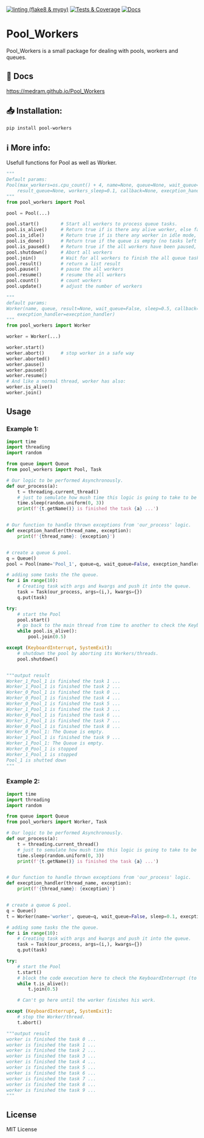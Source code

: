 
[![linting (flake8 & mypy)](https://github.com/medram/Pool_Workers/actions/workflows/lint.yml/badge.svg)](https://github.com/medram/Pool_Workers/actions/workflows/lint.yml)  [![Tests & Coverage](https://github.com/medram/Pool_Workers/actions/workflows/tests.yml/badge.svg)](https://github.com/medram/Pool_Workers/actions/workflows/tests.yml) [![Docs](https://github.com/medram/Pool_Workers/actions/workflows/docs.yml/badge.svg)](https://github.com/medram/Pool_Workers/actions/workflows/docs.yml)

# Pool_Workers
Pool_Workers is a small package for dealing with pools, workers and queues.

## 📃 Docs
https://medram.github.io/Pool_Workers

## 📥 Installation:
```bash
pip install pool-workers
```
## ℹ️ More info:
Usefull functions for Pool as well as Worker.

```python
"""
Default params:
Pool(max_workers=os.cpu_count() + 4, name=None, queue=None, wait_queue=True,
	result_queue=None, workers_sleep=0.1, callback=None, execption_handler=execption_handler)
"""
from pool_workers import Pool

pool = Pool(...)

pool.start()		# Start all workers to process queue tasks.
pool.is_alive()		# Return true if is there any alive worker, else false.
pool.is_idle()		# Return true if is there any worker in idle mode, else false.
pool.is_done()		# Return true if the queue is empty (no tasks left to process).
pool.is_paused()	# Return true if the all workers have been paused, else false.
pool.shutdown()		# Abort all workers
pool.join()			# Wait for all workers to finish the all queue tasks.
pool.result()		# return a list result
pool.pause()		# pause the all workers
pool.resume()		# resume the all workers
pool.count()		# count workers
pool.update()		# adjust the number of workers

"""
default params:
Worker(name, queue, result=None, wait_queue=False, sleep=0.5, callback=None,
	execption_handler=execption_handler)
"""
from pool_workers import Worker

worker = Worker(...)

worker.start()
worker.abort()		# stop worker in a safe way
worker.aborted()
worker.pause()
worker.paused()
worker.resume()
# And like a normal thread, worker has also:
worker.is_alive()
worker.join()


```

## Usage
### Example 1:
```python
import time
import threading
import random

from queue import Queue
from pool_workers import Pool, Task

# Our logic to be performed Asynchronously.
def our_process(a):
	t = threading.current_thread()
	# just to semulate how mush time this logic is going to take to be done.
	time.sleep(random.uniform(0, 3))
	print(f'{t.getName()} is finished the task {a} ...')


# Our function to handle thrown exceptions from 'our_process' logic.
def execption_handler(thread_name, exception):
    print(f'{thread_name}: {exception}')


# create a queue & pool.
q = Queue()
pool = Pool(name='Pool_1', queue=q, wait_queue=False, execption_handler=execption_handler)

# adding some tasks the the queue.
for i in range(10):
	# Creating task with args and kwargs and push it into the queue.
	task = Task(our_process, args=(i,), kwargs={})
	q.put(task)

try:
	# start the Pool
	pool.start()
	# go back to the main thread from time to another to check the KeyboardInterrupt
	while pool.is_alive():
		pool.join(0.5)

except (KeyboardInterrupt, SystemExit):
	# shutdown the pool by aborting its Workers/threads.
	pool.shutdown()


"""output result
Worker_1_Pool_1 is finished the task 1 ...
Worker_1_Pool_1 is finished the task 2 ...
Worker_0_Pool_1 is finished the task 0 ...
Worker_0_Pool_1 is finished the task 4 ...
Worker_0_Pool_1 is finished the task 5 ...
Worker_1_Pool_1 is finished the task 3 ...
Worker_0_Pool_1 is finished the task 6 ...
Worker_1_Pool_1 is finished the task 7 ...
Worker_0_Pool_1 is finished the task 8 ...
Worker_0_Pool_1: The Queue is empty.
Worker_1_Pool_1 is finished the task 9 ...
Worker_1_Pool_1: The Queue is empty.
Worker_0_Pool_1 is stopped
Worker_1_Pool_1 is stopped
Pool_1 is shutted down
"""
```

### Example 2:
```python
import time
import threading
import random

from queue import Queue
from pool_workers import Worker, Task

# Our logic to be performed Asynchronously.
def our_process(a):
	t = threading.current_thread()
	# just to semulate how mush time this logic is going to take to be done.
	time.sleep(random.uniform(0, 3))
	print(f'{t.getName()} is finished the task {a} ...')


# Our function to handle thrown exceptions from 'our_process' logic.
def execption_handler(thread_name, exception):
    print(f'{thread_name}: {exception}')


# create a queue & pool.
q = Queue()
t = Worker(name='worker', queue=q, wait_queue=False, sleep=0.1, execption_handler=execption_handler)

# adding some tasks the the queue.
for i in range(10):
	# Creating task with args and kwargs and push it into the queue.
	task = Task(our_process, args=(i,), kwargs={})
	q.put(task)

try:
	# start the Pool
	t.start()
	# block the code execution here to check the KeyboardInterrupt (to stop the worker safely)
	while t.is_alive():
		t.join(0.5)

	# Can't go here until the worker finishes his work.

except (KeyboardInterrupt, SystemExit):
	# stop the Worker/thread.
	t.abort()

"""output result
worker is finished the task 0 ...
worker is finished the task 1 ...
worker is finished the task 2 ...
worker is finished the task 3 ...
worker is finished the task 4 ...
worker is finished the task 5 ...
worker is finished the task 6 ...
worker is finished the task 7 ...
worker is finished the task 8 ...
worker is finished the task 9 ...
"""
```

## License
MIT License
